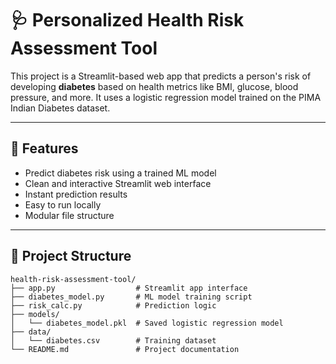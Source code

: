# 🩺 Personalized Health Risk Assessment Tool

This project is a Streamlit-based web app that predicts a person's risk of developing **diabetes** based on health metrics like BMI, glucose, blood pressure, and more. It uses a logistic regression model trained on the PIMA Indian Diabetes dataset.

---

## 🚀 Features

- Predict diabetes risk using a trained ML model
- Clean and interactive Streamlit web interface
- Instant prediction results
- Easy to run locally
- Modular file structure

---

## 📁 Project Structure

```
health-risk-assessment-tool/
├── app.py                  # Streamlit app interface
├── diabetes_model.py       # ML model training script
├── risk_calc.py            # Prediction logic
├── models/
│   └── diabetes_model.pkl  # Saved logistic regression model
├── data/
│   └── diabetes.csv        # Training dataset
└── README.md               # Project documentation
```
